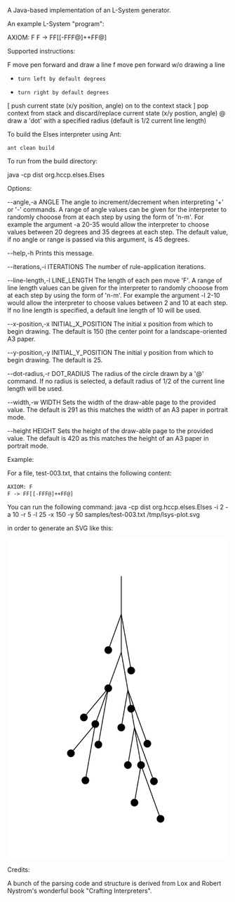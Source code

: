 A Java-based implementation of an L-System generator.




An example L-System "program":

AXIOM: F
F -> FF[[-FFF@]++FF@]


Supported instructions:


F	  move pen forward and draw a line
f	  move pen forward w/o drawing a line
+	  turn left by default degrees
-	  turn right by default degrees
[	  push current state (x/y position, angle) on to the context stack
]	  pop context from stack and discard/replace current state (x/y postion, angle)
@	  draw a 'dot' with a specified radius (default is 1/2 current line length) 

To build the Elses interpreter using Ant:

    ant clean build
    
    
To run from the build directory:

java -cp dist org.hccp.elses.Elses <options> <lsys-program-input-file> <output-file>


Options:

--angle,-a ANGLE      The angle to increment/decrement when interpreting '+' or
                      '-' commands. A range of angle values can be given for the
                      interpreter to randomly chooose from at each step by using
                      the form of 'n-m'. For example the argument -a 20-35 would
                      allow the interpreter to choose values between 20 degrees
                      and 35 degrees at each step. The default value, if no
                      angle or range is passed via this argument, is 45 degrees.

--help,-h      Prints this message.

--iterations,-i ITERATIONS      The number of rule-application iterations.

--line-length,-l LINE_LENGTH      The length of each pen move 'F'. A range of
                                  line length values can be given for the
                                  interpreter to randomly chooose from at each
                                  step by using the form of 'n-m'. For example
                                  the argument -l 2-10 would allow the
                                  interpreter to choose values between 2 and 10
                                  at each step. If no line length is specified,
                                  a default line length of 10 will be used.

--x-position,-x INITIAL_X_POSITION      The initial x position from which to
                                        begin drawing. The default is 150 (the
                                        center point for a landscape-oriented A3
                                        paper.

--y-position,-y INITIAL_Y_POSITION      The initial y position from which to
                                        begin drawing. The default is 25.

--dot-radius,-r DOT_RADIUS      The radius of the circle drawn by a '@' command.
                                If no radius is selected, a default radius of
                                1/2 of the current line length will be used.

--width,-w WIDTH      Sets the width of the draw-able page to the provided
                      value. The default is 291 as this matches the width of an
                      A3 paper in portrait mode.

--height HEIGHT      Sets the height of the draw-able page to the provided
                     value. The default is 420 as this matches the height of an
                     A3 paper in portrait mode.




Example:

For a file, test-003.txt, that cntains the following content:

    AXIOM: F
    F -> FF[[-FFF@]++FF@]

You can run the following command:
    java -cp dist org.hccp.elses.Elses -i 2 -a 10 -r 5 -l 25 -x 150 -y 50 samples/test-003.txt /tmp/lsys-plot.svg

in order to generate an SVG like this:

![Alt text](./samples/test-003.svg)






Credits:

A bunch of the parsing code and structure is derived from Lox and Robert Nystrom's wonderful book "Crafting Interpreters".
